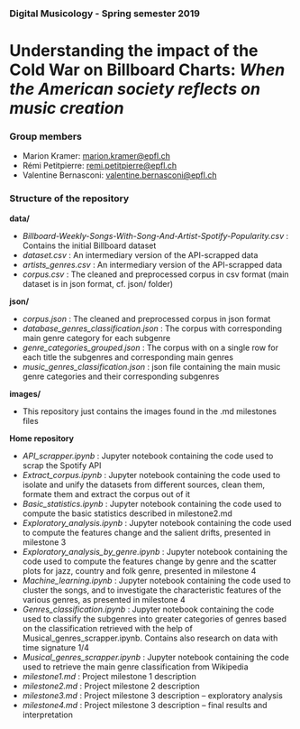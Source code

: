 ### Digital Musicology - Spring semester 2019

# Understanding the impact of the Cold War on Billboard Charts:  _When the American society reflects on music creation_

### Group members
- Marion Kramer: marion.kramer@epfl.ch
- Rémi Petitpierre: remi.petitpierre@epfl.ch
- Valentine Bernasconi: valentine.bernasconi@epfl.ch

### Structure of the repository

__data/__
* _Billboard-Weekly-Songs-With-Song-And-Artist-Spotify-Popularity.csv_ : Contains the initial Billboard dataset
* _dataset.csv_ : An intermediary version of the API-scrapped data
* _artists_genres.csv_ : An intermediary version of the API-scrapped data
* _corpus.csv_ : The cleaned and preprocessed corpus in csv format (main dataset is in json format, cf. json/ folder)

__json/__
* _corpus.json_ : The cleaned and preprocessed corpus in json format
* _database_genres_classification.json_ : The corpus with corresponding main genre category for each subgenre
* _genre_categories_grouped.json_ : The corpus with on a single row for each title the subgenres and corresponding main genres
* _music_genres_classification.json_ : json file containing the main music genre categories and their corresponding subgenres

__images/__
* This repository just contains the images found in the .md milestones files

__Home repository__
* _API_scrapper.ipynb_ : Jupyter notebook containing the code used to scrap the Spotify API
* _Extract_corpus.ipynb_ : Jupyter notebook containing the code used to isolate and unify the datasets from different sources, clean them, formate them and extract the corpus out of it
* _Basic_statistics.ipynb_ : Jupyter notebook containing the code used to compute the basic statistics described in milestone2.md
* _Exploratory_analysis.ipynb_ : Jupyter notebook containing the code used to compute the features change and the salient drifts, presented in milestone 3
*  _Exploratory_analysis_by_genre.ipynb_ : Jupyter notebook containing the code used to compute the features change by genre and the scatter plots for jazz, country and folk genre, presented in milestone 4
* _Machine_learning.ipynb_ : Jupyter notebook containing the code used to cluster the songs, and to investigate the characteristic features of the various genres, as presented in milestone 4
* _Genres_classification.ipynb_ : Jupyter notebook containing the code used to classify the subgenres into greater categories of genres based on the classification retrieved with the help of Musical_genres_scrapper.ipynb. Contains also research on data with time signature 1/4
* _Musical_genres_scrapper.ipynb_ : Jupyter notebook containing the code used to retrieve the main genre classification from Wikipedia
* _milestone1.md_ : Project milestone 1 description
* _milestone2.md_ : Project milestone 2 description
* _milestone3.md_ : Project milestone 3 description – exploratory analysis
* _milestone4.md_ : Project milestone 3 description – final results and interpretation
